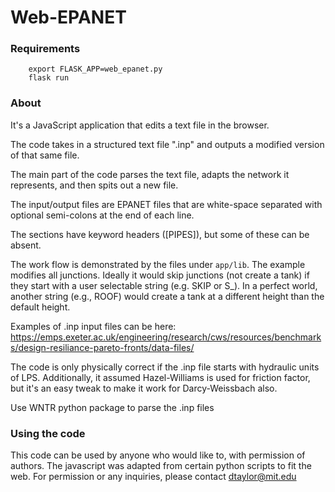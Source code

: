# Web-EPANET

### Requirements

```
    export FLASK_APP=web_epanet.py
    flask run
```

### About

It's a JavaScript application that edits a text file in the browser.

The code takes in a structured text file ".inp" and outputs a modified version of that same file. 

The main part of the code parses the text file, adapts the network it represents, and then spits out a new file. 

The input/output files are EPANET files that are white-space separated with optional semi-colons at the end of each line. 

The sections have keyword headers ([PIPES]), but some of these can be absent. 

The work flow is demonstrated by the files under `app/lib`. The example modifies all junctions. Ideally it would skip junctions (not create a tank) if they start with a user selectable string (e.g. SKIP or S_). In a perfect world, another string (e.g., ROOF) would create a tank at a different height than the default height. 

Examples of .inp input files can be here: https://emps.exeter.ac.uk/engineering/research/cws/resources/benchmarks/design-resiliance-pareto-fronts/data-files/

The code is only physically correct if the .inp file starts with hydraulic units of LPS. Additionally, it assumed Hazel-Williams is used for friction factor, but it's an easy tweak to make it work for Darcy-Weissbach also.

Use WNTR python package to parse the .inp files

### Using the code 

This code can be used by anyone who would like to, with permission of authors. The javascript was adapted from certain python scripts to fit the web. For permission or any inquiries, please contact dtaylor@mit.edu 